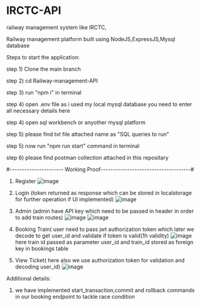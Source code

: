 # IRCTC-API
railway management system like IRCTC,

Railway management platform built using NodeJS,ExpressJS,Mysql database

Steps to start the application:

 step 1) Clone the main branch
 
 step 2) cd Railway-management-API
 
 step 3) run "npm i" in terminal
 
 step 4) open .env file as i used my local mysql database you need to enter all necessary details here
 
 step 4) open sql workbench or anyother mysql platform
 
 step 5) please find txt file attached name as "SQL queries to run" 
 
 step 5) now run "npm run start" command in terminal
 
 step 6) please find postman collection attached in this repositary 

 #---------------------- Working Proof-------------------------------------#

 1) Register
    ![image](https://github.com/user-attachments/assets/759fa21f-ac34-44f7-8c9c-d02d00b8ef43)

 2) Login (token returned as response which can be stored in localstorage for further operation if UI implemented) 
    ![image](https://github.com/user-attachments/assets/4716f54c-5cab-4cda-b0bb-c0e97a3b9f83)

 3) Admin (admin have API key which need to be passed in header in order to add train routes)
    ![image](https://github.com/user-attachments/assets/82c60473-4534-4ef5-9400-5985c1a847c9)
    ![image](https://github.com/user-attachments/assets/bc995505-f43b-41d2-b329-837c8279745c)

  4) Booking Train( user need to pass jwt authorization token which later we decode to get user_id and validate if token is valid(1h validity)
     ![image](https://github.com/user-attachments/assets/f3a52a09-6491-4564-ad44-cf885000f04f)
     here train id passed as parameter
     user_id and train_id stored as foreign key in bookings table

  5) View Ticket( here also we use authorization token for validation and decoding user_id)
      ![image](https://github.com/user-attachments/assets/f086ecf0-1057-4b96-a0bb-2b75a338cdec)



Additional details:

1) we have implemented start_transaction,commit and rollback commands in our booking endpoint to tackle race condition
     




 
 





